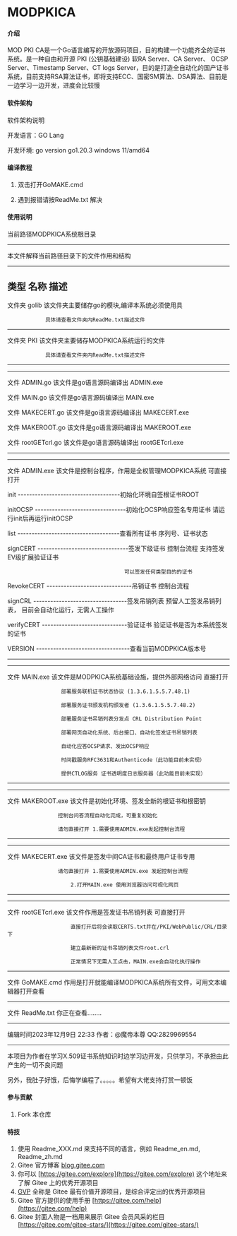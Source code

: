 # MODPKICA

#### 介绍
MOD PKI CA是一个Go语言编写的开放源码项目，目的构建一个功能齐全的证书系统。是一种自由和开源 PKI (公钥基础建设) 软RA Server、CA Server、 OCSP Server、Timestamp Server、CT logs Server，目的是打造全自动化的国产证书系统，目前支持RSA算法证书，即将支持ECC、国密SM算法、DSA算法、目前是一边学习一边开发，进度会比较慢

#### 软件架构
软件架构说明

开发语言：GO Lang

开发环境: go version go1.20.3 windows 11/amd64

#### 编译教程

1.  双击打开GoMAKE.cmd

2.  遇到报错请按ReadMe.txt 解决


#### 使用说明

当前路径MODPKICA系统根目录

--------------------------------
本文件解释当前路径目录下的文件作用和结构

****************************************************************
类型      名称      描述 
----------------------------------------------------------------
文件夹     golib      该文件夹主要储存go的模块,编译本系统必须使用具

				具体请查看文件夹内ReadMe.txt描述文件

-----------------------------------------------------------------
文件夹     PKI        该文件夹主要储存MODPKICA系统运行的文件

				具体请查看文件夹内ReadMe.txt描述文件
-------------------------------------------------------------------
-------------------------------------------------------------------
文件     ADMIN.go       该文件是go语言源码编译出 ADMIN.exe 

文件     MAIN.go        该文件是go语言源码编译出 MAIN.exe 

文件     MAKECERT.go    该文件是go语言源码编译出 MAKECERT.exe 

文件     MAKEROOT.go    该文件是go语言源码编译出 MAKEROOT.exe 

文件     rootGETcrl.go  该文件是go语言源码编译出 rootGETcrl.exe 

-------------------------------------------------------------------
-------------------------------------------------------------------
文件  ADMIN.exe      该文件是控制台程序，作用是全权管理MODPKICA系统 可直接打开

init ------------------------------------初始化环境自签根证书ROOT

initOCSP --------------------------------初始化OCSP响应签名专用证书
										 请运行init后再运行initOCSP
										 
list ------------------------------------查看所有证书 序列号、证书状态

signCERT --------------------------------签发下级证书  控制台流程
										 支持签发EV级扩展验证证书

										 可以签发任何类型目的的证书
										 
RevokeCERT ------------------------------吊销证书     控制台流程

signCRL ---------------------------------签发吊销列表 预留人工签发吊销列表，
										 目前会自动化运行，无需人工操作
										 
verifyCERT ------------------------------验证证书
										 验证证书是否为本系统签发的证书
										 
VERSION ---------------------------------查看当前MODPKICA版本号

-------------------------------------------------------------------

-------------------------------------------------------------------

文件   MAIN.exe      该文件是MODPKICA系统基础设施，提供外部网络访问 直接打开

					 部署服务联机证书状态协议 (1.3.6.1.5.5.7.48.1)

					 部署服务证书颁发机构颁发者 (1.3.6.1.5.5.7.48.2)

					 部署服务证书吊销列表分发点 CRL Distribution Point

					 部署网页自动化系统、后台接口、自动化签发证书吊销列表

					 自动化应答OCSP请求、发出OCSP响应

					 时间戳服务RFC3631和Authenticode（此功能目前未实现）

					 提供CTLOG服务 证书透明度日志服务器（此功能目前未实现）

-------------------------------------------------------------------

-------------------------------------------------------------------

文件   MAKEROOT.exe  该文件是初始化环境、签发全新的根证书和根密钥

					控制台问答流程自动化完成，可重复初始化

					请勿直接打开 1.需要使用ADMIN.exe发起控制台流程


-------------------------------------------------------------------
-------------------------------------------------------------------	
文件   MAKECERT.exe  该文件是签发中间CA证书和最终用户证书专用

					请勿直接打开 1.需要使用ADMIN.exe 发起控制台流程

						2.打开MAIN.exe 使用浏览器访问可视化网页

-------------------------------------------------------------------
-------------------------------------------------------------------	
文件   rootGETcrl.exe    该文件作用是签发证书吊销列表 可直接打开

					    直接打开后将会读取CERTS.txt并在/PKI/WebPublic/CRL/目录下

					    建立最新新的证书吊销列表文件root.crl 

						正常情况下无需人工点击，MAIN.exe会自动化执行操作	
					
-------------------------------------------------------------------

文件   GoMAKE.cmd     作用是打开就能编译MODPKICA系统所有文件，可用文本编辑器打开查看  
 
-------------------------------------------------------------------

文件   ReadMe.txt     你正在查看........

-------------------------------------------------------------------

编辑时间2023年12月9日 22:33   作者：@魔帝本尊  QQ:2829969554

**********************************************************************

本项目为作者在学习X.509证书系统知识时边学习边开发，只供学习，不承担由此产生的一切不良问题

另外，我肚子好饿，后悔学编程了。。。。。希望有大佬支持打赏一顿饭


#### 参与贡献

1.  Fork 本仓库


#### 特技

1.  使用 Readme\_XXX.md 来支持不同的语言，例如 Readme\_en.md, Readme\_zh.md
2.  Gitee 官方博客 [blog.gitee.com](https://blog.gitee.com)
3.  你可以 [https://gitee.com/explore](https://gitee.com/explore) 这个地址来了解 Gitee 上的优秀开源项目
4.  [GVP](https://gitee.com/gvp) 全称是 Gitee 最有价值开源项目，是综合评定出的优秀开源项目
5.  Gitee 官方提供的使用手册 [https://gitee.com/help](https://gitee.com/help)
6.  Gitee 封面人物是一档用来展示 Gitee 会员风采的栏目 [https://gitee.com/gitee-stars/](https://gitee.com/gitee-stars/)
